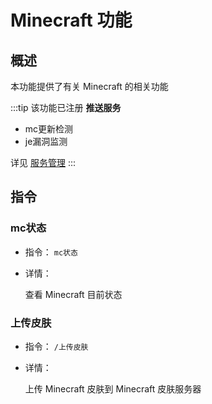# Minecraft 功能

## 概述

本功能提供了有关 Minecraft 的相关功能

:::tip
该功能已注册 **推送服务**

- mc更新检测
- je漏洞监测

详见 [服务管理](../admin/task_manager.md)
:::

## 指令

### mc状态

- 指令： `mc状态`

- 详情：

  查看 Minecraft 目前状态

### 上传皮肤

- 指令： `/上传皮肤`

- 详情：

  上传 Minecraft 皮肤到 Minecraft 皮肤服务器
